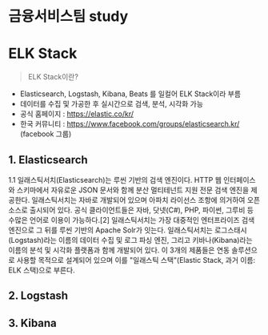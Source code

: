 금융서비스팀 study
===================

# ELK Stack
> ELK Stack이란?
* Elasticsearch, Logstash, Kibana, Beats 를 일컬어 ELK Stack이라 부름
* 데이터를 수집 및 가공한 후 실시간으로 검색, 분석, 시각화 가능
* 공식 홈페이지 : https://elastic.co/kr/ 
* 한국 커뮤니티 : https://www.facebook.com/groups/elasticsearch.kr/ (facebook 그룹)


## 1. Elasticsearch
  1.1 일래스틱서치(Elasticsearch)는 루씬 기반의 검색 엔진이다. HTTP 웹 인터페이스와 스키마에서 자유로운 JSON 문서와 함께 분산 멀티테넌트 지원 전문 검색 엔진을 제공한다. 일래스틱서치는 자바로 개발되어 있으며 아파치 라이선스 조항에 의거하여 오픈 소스로 출시되어 있다. 공식 클라이언트들은 자바, 닷넷(C#), PHP, 파이썬, 그루비 등 수많은 언어로 이용이 가능하다.[2] 일래스틱서치는 가장 대중적인 엔터프라이즈 검색 엔진으로 그 뒤를 루씬 기반의 Apache Solr가 잇는다.
일래스틱서치는 로그스태시(Logstash)라는 이름의 데이터 수집 및 로그 파싱 엔진, 그리고 키바나(Kibana)라는 이름의 분석 및 시각화 플랫폼과 함께 개발되어 있다. 이 3개의 제품들은 연동 솔루션으로 사용할 목적으로 설계되어 있으며 이를 "일래스틱 스택"(Elastic Stack, 과거 이름: ELK 스택)으로 부른다.

## 2. Logstash


## 3. Kibana
